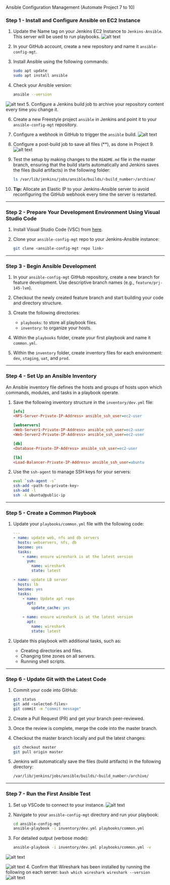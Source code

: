 Ansible Configuration Management (Automate Project 7 to 10)

### Step 1 - Install and Configure Ansible on EC2 Instance

1. Update the Name tag on your Jenkins EC2 Instance to `Jenkins-Ansible`. This server will be used to run playbooks.
![alt text](Ansible-1-servers.png)
2. In your GitHub account, create a new repository and name it `ansible-config-mgt`.

3. Install Ansible using the following commands:
    ```bash
    sudo apt update
    sudo apt install ansible
    ```

4. Check your Ansible version:
    ```bash
    ansible --version
    ```
![alt text](Ansible-1-install.png)
5. Configure a Jenkins build job to archive your repository content every time you change it.

6. Create a new Freestyle project `ansible` in Jenkins and point it to your `ansible-config-mgt` repository.

7. Configure a webhook in GitHub to trigger the `ansible` build.
![alt text](Ansible-1-build.png)
8. Configure a post-build job to save all files (**), as done in Project 9.
![alt text](Ansible-1-post.png)
9. Test the setup by making changes to the `README.md` file in the master branch, ensuring that the build starts automatically and Jenkins saves the files (build artifacts) in the following folder:
    ```bash
    ls /var/lib/jenkins/jobs/ansible/builds/<build_number>/archive/
    ```

10. **Tip:** Allocate an Elastic IP to your Jenkins-Ansible server to avoid reconfiguring the GitHub webhook every time the server is restarted.

---

### Step 2 - Prepare Your Development Environment Using Visual Studio Code

1. Install Visual Studio Code (VSC) from [here](https://code.visualstudio.com/).

2. Clone your `ansible-config-mgt` repo to your Jenkins-Ansible instance:
    ```bash
    git clone <ansible-config-mgt repo link>
    ```

---

### Step 3 - Begin Ansible Development

1. In your `ansible-config-mgt` GitHub repository, create a new branch for feature development. Use descriptive branch names (e.g., `feature/prj-145-lvm`).

2. Checkout the newly created feature branch and start building your code and directory structure.

3. Create the following directories:
    - `playbooks`: to store all playbook files.
    - `inventory`: to organize your hosts.

4. Within the `playbooks` folder, create your first playbook and name it `common.yml`.

5. Within the `inventory` folder, create inventory files for each environment: `dev`, `staging`, `uat`, and `prod`.

---

### Step 4 - Set Up an Ansible Inventory

An Ansible inventory file defines the hosts and groups of hosts upon which commands, modules, and tasks in a playbook operate.

1. Save the following inventory structure in the `inventory/dev.yml` file:
    ```ini
    [nfs]
    <NFS-Server-Private-IP-Address> ansible_ssh_user=ec2-user

    [webservers]
    <Web-Server1-Private-IP-Address> ansible_ssh_user=ec2-user
    <Web-Server2-Private-IP-Address> ansible_ssh_user=ec2-user

    [db]
    <Database-Private-IP-Address> ansible_ssh_user=ec2-user

    [lb]
    <Load-Balancer-Private-IP-Address> ansible_ssh_user=ubuntu
    ```

2. Use the `ssh-agent` to manage SSH keys for your servers:
    ```bash
    eval `ssh-agent -s`
    ssh-add <path-to-private-key>
    ssh-add -l
    ssh -A ubuntu@public-ip
    ```

---

### Step 5 - Create a Common Playbook

1. Update your `playbooks/common.yml` file with the following code:

    ```yaml
    ---
    - name: update web, nfs and db servers
      hosts: webservers, nfs, db
      become: yes
      tasks:
        - name: ensure wireshark is at the latest version
          yum:
            name: wireshark
            state: latest

    - name: update LB server
      hosts: lb
      become: yes
      tasks:
        - name: Update apt repo
          apt:
            update_cache: yes

        - name: ensure wireshark is at the latest version
          apt:
            name: wireshark
            state: latest
    ```

2. Update this playbook with additional tasks, such as:
    - Creating directories and files.
    - Changing time zones on all servers.
    - Running shell scripts.

---

### Step 6 - Update Git with the Latest Code

1. Commit your code into GitHub:
    ```bash
    git status
    git add <selected-files>
    git commit -m "commit message"
    ```

2. Create a Pull Request (PR) and get your branch peer-reviewed.

3. Once the review is complete, merge the code into the master branch.

4. Checkout the master branch locally and pull the latest changes:
    ```bash
    git checkout master
    git pull origin master
    ```

5. Jenkins will automatically save the files (build artifacts) in the following directory:
    ```bash
    /var/lib/jenkins/jobs/ansible/builds/<build_number>/archive/
    ```

---

### Step 7 - Run the First Ansible Test

1. Set up VSCode to connect to your instance.
![alt text](Anisible-1-file-structure.png)
2. Navigate to your `ansible-config-mgt` directory and run your playbook:
    ```bash
    cd ansible-config-mgt
    ansible-playbook -i inventory/dev.yml playbooks/common.yml
    ```

3. For detailed output (verbose mode):
    ```bash
    ansible-playbook -i inventory/dev.yml playbooks/common.yml -v
    ```
![alt text](ansible-1-playbook.png)

![alt text](Anisible-1-file-structure.png)
4. Confirm that Wireshark has been installed by running the following on each server:
    ```bash
    which wireshark
    wireshark --version
    ```
![alt text](Ansible-1-Wireshack.png)
